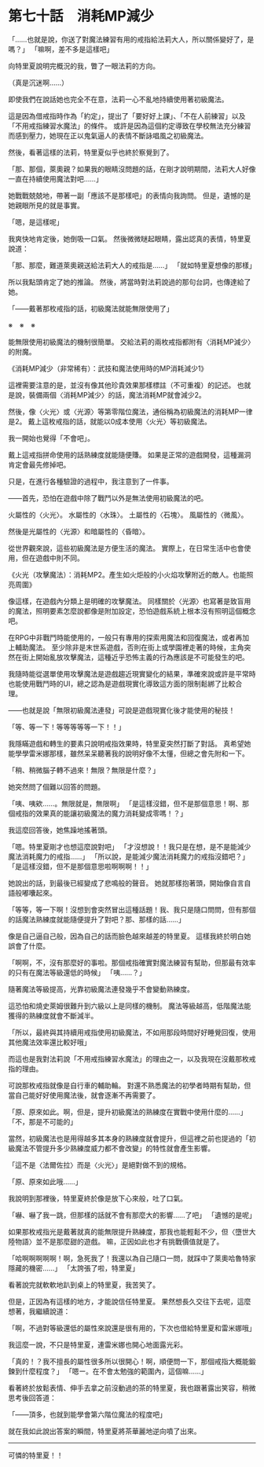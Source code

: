 # 第七十話　消耗MP減少

「……也就是說，你送了對魔法練習有用的戒指給法莉大人，所以關係變好了，是嗎？」
「嘛啊，差不多是這樣吧」

向特里夏說明完概況的我，瞥了一眼法莉的方向。

（真是沉迷啊……）

即使我們在說話她也完全不在意，法莉一心不亂地持續使用著初級魔法。

這是因為借戒指時作為「約定」，提出了「要好好上課」、「不在人前練習」以及「不用戒指練習水魔法」的條件。
或許是因為這個約定導致在學校無法充分練習而感到壓力，她現在正以鬼氣逼人的表情不斷詠唱風之初級魔法。

然後，看著這樣的法莉，特里夏似乎也終於察覺到了。

「那、那個，萊奧親？如果我的眼睛沒問題的話，在剛才說明期間，法莉大人好像一直在持續使用魔法對吧……」

她戰戰兢兢地，帶著一副「應該不是那樣吧」的表情向我詢問。
但是，遺憾的是她親眼所見的就是事實。

「嗯，是這樣呢」

我爽快地肯定後，她倒吸一口氣。
然後微微瞇起眼睛，露出認真的表情，特里夏說道：

「那、那麼，難道萊奧親送給法莉大人的戒指是……」
「就如特里夏想像的那樣」

所以我點頭肯定了她的推論。
然後，將當時對法莉說過的那句台詞，也傳達給了她。

「――戴著那枚戒指的話，初級魔法就能無限使用了」

※　※　※

能無限使用初級魔法的機制很簡單。
交給法莉的兩枚戒指都附有〈消耗MP減少〉的附魔。

《消耗MP減少（非常稀有）：武技和魔法使用時的MP消耗減少1》

這裡需要注意的是，並沒有像其他珍貴效果那樣標註（不可重複）的記述。
也就是說，裝備兩個〈消耗MP減少〉的話，魔法消耗MP就會減少2。

然後，像〈火光〉或〈光源〉等第零階位魔法，通俗稱為初級魔法的消耗MP一律是2。
戴上這枚戒指的話，就能以0成本使用〈火光〉等初級魔法。

我一開始也覺得「不會吧」。

戴上這戒指拼命使用的話熟練度就能隨便賺。
如果是正常的遊戲開發，這種漏洞肯定會最先修掉吧。

只是，在進行各種驗證的過程中，我注意到了一件事。

――首先，恐怕在遊戲中除了戰鬥以外是無法使用初級魔法的吧。

火屬性的〈火光〉。
水屬性的〈水珠〉。
土屬性的〈石塊〉。
風屬性的〈微風〉。

然後是光屬性的〈光源〉和暗屬性的〈昏暗〉。

從世界觀來說，這些初級魔法是方便生活的魔法。
實際上，在日常生活中也會使用，但在遊戲中則不同。

《火光（攻擊魔法）：消耗MP2。產生如火炬般的小火焰攻擊附近的敵人。也能照亮周圍》

像這樣，在遊戲內分類上是明確的攻擊魔法。
同樣關於〈光源〉也寫著是致盲用的魔法，照明要素怎麼說都像是附加設定，恐怕遊戲系統上根本沒有照明這個概念吧。

在RPG中非戰鬥時能使用的，一般只有專用的探索用魔法和回復魔法，或者再加上輔助魔法。
至少除非是末世系遊戲，否則在街上或學園裡走著的時候，主角突然在街上開始亂放攻擊魔法，這種近乎恐怖主義的行為應該是不可能發生的吧。

我隨時能從選單使用攻擊魔法是遊戲趨近現實變化的結果，準確來說或許是平常時也能使用戰鬥時的UI，總之認為是遊戲現實化導致這方面的限制鬆綁了比較合理。

――也就是說「無限初級魔法連發」可說是遊戲現實化後才能使用的秘技！

「等、等一下！等等等等等一下！！」

我隱瞞遊戲和轉生的要素只說明戒指效果時，特里夏突然打斷了對話。
真希望她能學學雷米娜那樣，雖然呆呆聽著我的說明好像不太懂，但總之會先附和一下。

「稍、稍微腦子轉不過來！無限？無限是什麼？」

她突然問了個難以回答的問題。

「咦、咦欸……。無限就是，無限啊」
「是這樣沒錯，但不是那個意思！啊、那個戒指的效果真的能讓初級魔法的魔力消耗變成零嗎！？」

我這麼回答後，她焦躁地搖著頭。

「嗯。特里夏剛才也想這麼說對吧」
「才沒想說！！我只是在想，是不是能減少魔法消耗魔力的戒指……」
「所以說，是能減少魔法消耗魔力的戒指沒錯吧？」
「是這樣沒錯，但不是那個意思啦啊啊啊！！」

她說出的話，到最後已經變成了悲鳴般的聲音。
她就那樣抱著頭，開始像自言自語般嘟囔起來。

「等等，等一下啊！沒想到會突然冒出這種話題！我、我只是隨口問問，但有那個的話魔法熟練度就能隨便提升了對吧？那、那樣的話……」

像是自己逼自己般，因為自己的話而臉色越來越差的特里夏。
這樣我終於明白她誤會了什麼。

「啊啊，不，沒有那麼好的事啦。那個戒指確實對魔法練習有幫助，但那最有效率的只有在魔法等級還低的時候」
「咦……？」

隨著魔法等級提高，光靠初級魔法連發幾乎不會變動熟練度。

這恐怕和燒史萊姆很難升到六級以上是同樣的機制。
魔法等級越高，低階魔法能獲得的熟練度就會不斷減半。

「所以，最終與其持續用戒指使用初級魔法，不如用那段時間好好睡覺回復，使用其他魔法效率還比較好哦」

而這也是我對法莉說「不用戒指練習水魔法」的理由之一，以及我現在沒戴那枚戒指的理由。

可說那枚戒指就像是自行車的輔助輪。
對還不熟悉魔法的初學者時期有幫助，但當自己能好好使用魔法後，就會逐漸不再需要了。

「原、原來如此。啊，但是，提升初級魔法的熟練度在實戰中使用什麼的……」
「不，那是不可能的」

當然，初級魔法也是用得越多其本身的熟練度就會提升，但這裡之前也提過的「初級魔法不管提升多少熟練度威力都不會改變」的特性就會產生影響。

「這不是〈法爾佐拉〉而是〈火光〉」是絕對做不到的規格。

「原、原來如此哦……」

我說明到那裡後，特里夏終於像是放下心來般，吐了口氣。

「嚇、嚇了我一跳，但那樣的話就不會有那麼大的影響……了吧」
「遺憾的是呢」

如果那枚戒指光是戴著就真的能無限提升熟練度，那我也能輕鬆不少，但〈墮世大陸物語〉並不是那麼甜的遊戲。
嘛，正因如此也才有挑戰價值就是了。

「哈啊啊啊啊啊！啊，急死我了！我還以為自己隨口一問，就踩中了萊奧哈魯特家隱藏的機密……」
「太誇張了啦，特里夏」

看著說完就軟軟地趴到桌上的特里夏，我苦笑了。

但是，正因為有這樣的地方，才能說信任特里夏。
果然想長久交往下去呢，這麼想著，我繼續說道：

「啊，不過對等級還低的屬性來說還是很有用的，下次也借給特里夏和雷米娜哦」

我這麼一說，不只是特里夏，連雷米娜也開心地面露光彩。

「真的！？我不擅長的屬性很多所以很開心！啊，順便問一下，那個戒指大概能鍛鍊到什麼程度？」
「嗯ー。在不會太勉強的範圍內，這個嘛……」

看著終於放鬆表情、伸手去拿之前沒動過的茶的特里夏，我也跟著露出笑容，稍微思考後回答道：

「――頂多，也就到能學會第六階位魔法的程度吧」

就在我如此說出答案的瞬間，特里夏將茶華麗地逆向噴了出來。

---

可憐的特里夏！！